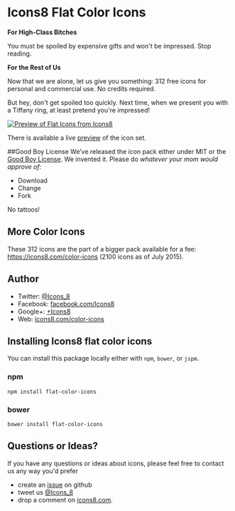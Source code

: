 # Icons8 Flat Color Icons

**For High-Class Bitches**

You must be spoiled by expensive gifts and won't be impressed. Stop reading.

**For the Rest of Us**

Now that we are alone, let us give you something: 312 free icons for personal and commercial use. No credits required.

But hey, don't get spoiled too quickly. Next time, when we present you with a Tiffany ring, at least pretend you're impressed!

[![Preview of Flat Icons from Icons8](https://cdnd.icons8.com/download/images/flat-color-icons.png)](https://icons8.github.io/flat-color-icons/)

There is available a live [preview](https://icons8.github.io/flat-color-icons/) of the icon set.

##Good Boy License
We’ve released the icon pack either under MIT or the [Good Boy License](https://icons8.com/good-boy-license/). We invented it. Please do _whatever your mom would approve of:_
* Download
* Change
* Fork

No tattoos!

## More Color Icons

These 312 icons are the part of a bigger pack available for a fee: https://icons8.com/color-icons (2100 icons as of July 2015).

## Author

* Twitter: [@Icons_8](https://twitter.com/)
* Facebook: [facebook.com/Icons8](https://www.facebook.com/Icons8)
* Google+: [+Icons8](https://plus.google.com/+Icons8/posts)
* Web: [icons8.com/color-icons](https://icons8.com/color-icons)

## Installing Icons8 flat color icons

You can install this package locally either with `npm`, `bower`, or `jspm`.

### npm

```shell
npm install flat-color-icons
```

### bower

```shell
bower install flat-color-icons
```

## Questions or Ideas?

If you have any questions or ideas about icons, please feel free to contact us any way you'd prefer
* create an [issue](https://github.com/icons8/flat-color-icons/issues) on github
* tweet us [@Icons_8](https://twitter.com/)
* drop a comment on [icons8.com](https://icons8.com/c).
